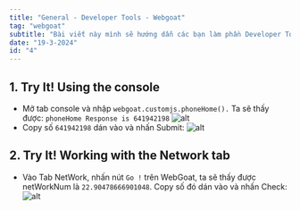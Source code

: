 ```yaml
---
title: "General - Developer Tools - Webgoat"
tag: "webgoat"
subtitle: "Bài viết này mình sẽ hướng dẫn các bạn làm phần Developer Tools- General"
date: "19-3-2024"
id: "4"
---
```


## 1. Try It! Using the console

- Mở tab console và nhập `webgoat.customjs.phoneHome().` Ta sẽ thấy được: `phoneHome Response is 641942198`
  ![alt](/images/webgoat/H14.png)
- Copy số `641942198` dán vào và nhấn Submit:
  ![alt](/images/webgoat/H15.png)

## 2. Try It! Working with the Network tab

- Vào Tab NetWork, nhấn nút `Go !` trên WebGoat, ta sẽ thấy được netWorkNum là `22.90478666901048`. Copy số đó dán vào và nhấn Check:
  ![alt](/images/webgoat/H16.png)
